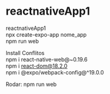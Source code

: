 # reactnativeApp1
reactnativeApp1<br>
npx create-expo-app nome_app<br>
npm run web<br>

Install Conflitos<br>
npm i react-native-web@~0.19.6<br>
npm i react-dom@18.2.0<br>
npm i @expo/webpack-config@^19.0.0<br> 

Rodar: npm run web<br>
